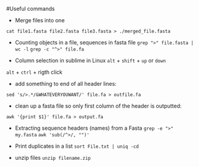 #Useful commands

- Merge files into one

`cat file1.fasta file2.fasta file3.fasta > ./merged_file.fasta`

- Counting objects in a file, sequences in fasta file
`grep ">" file.fasta | wc -l`
`grep -c "^>" file.fa`

- Column selection in sublime in Linux
`alt` + `shift` + `up` or `down`

`alt` + `ctrl` + rigth click

- add something to end of all header lines:

`sed 's/>.*/&WHATEVERYOUWANT/' file.fa > outfile.fa`

- clean up a fasta file so only first column of the header is outputted:

`awk '{print $1}' file.fa > output.fa`

- Extracting sequence headers (names) from a Fasta
`grep -e ">" my.fasta`
`awk 'sub(/^>/, "")'`

- Print duplicates in a list
`sort File.txt | uniq -cd`

- unzip files
`unzip filename.zip`


